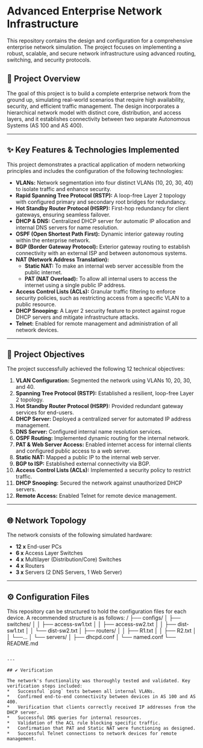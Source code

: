 # Advanced Enterprise Network Infrastructure

This repository contains the design and configuration for a comprehensive enterprise network simulation. The project focuses on implementing a robust, scalable, and secure network infrastructure using advanced routing, switching, and security protocols.

## 📖 Project Overview

The goal of this project is to build a complete enterprise network from the ground up, simulating real-world scenarios that require high availability, security, and efficient traffic management. The design incorporates a hierarchical network model with distinct core, distribution, and access layers, and it establishes connectivity between two separate Autonomous Systems (AS 100 and AS 400).

---

## ✨ Key Features & Technologies Implemented

This project demonstrates a practical application of modern networking principles and includes the configuration of the following technologies:

*   **VLANs:** Network segmentation into four distinct VLANs (10, 20, 30, 40) to isolate traffic and enhance security.
*   **Rapid Spanning Tree Protocol (RSTP):** A loop-free Layer 2 topology with configured primary and secondary root bridges for redundancy.
*   **Hot Standby Router Protocol (HSRP):** First-hop redundancy for client gateways, ensuring seamless failover.
*   **DHCP & DNS:** Centralized DHCP server for automatic IP allocation and internal DNS servers for name resolution.
*   **OSPF (Open Shortest Path First):** Dynamic interior gateway routing within the enterprise network.
*   **BGP (Border Gateway Protocol):** Exterior gateway routing to establish connectivity with an external ISP and between autonomous systems.
*   **NAT (Network Address Translation):**
    *   **Static NAT:** To make an internal web server accessible from the public internet.
    *   **PAT (NAT Overload):** To allow all internal users to access the internet using a single public IP address.
*   **Access Control Lists (ACLs):** Granular traffic filtering to enforce security policies, such as restricting access from a specific VLAN to a public resource.
*   **DHCP Snooping:** A Layer 2 security feature to protect against rogue DHCP servers and mitigate infrastructure attacks.
*   **Telnet:** Enabled for remote management and administration of all network devices.

---

## 🎯 Project Objectives

The project successfully achieved the following 12 technical objectives:

1.  **VLAN Configuration:** Segmented the network using VLANs 10, 20, 30, and 40.
2.  **Spanning Tree Protocol (RSTP):** Established a resilient, loop-free Layer 2 topology.
3.  **Hot Standby Router Protocol (HSRP):** Provided redundant gateway services for end-users.
4.  **DHCP Server:** Deployed a centralized server for automated IP address management.
5.  **DNS Server:** Configured internal name resolution services.
6.  **OSPF Routing:** Implemented dynamic routing for the internal network.
7.  **PAT & Web Server Access:** Enabled internet access for internal clients and configured public access to a web server.
8.  **Static NAT:** Mapped a public IP to the internal web server.
9.  **BGP to ISP:** Established external connectivity via BGP.
10. **Access Control Lists (ACLs):** Implemented a security policy to restrict traffic.
11. **DHCP Snooping:** Secured the network against unauthorized DHCP servers.
12. **Remote Access:** Enabled Telnet for remote device management.

---

## 🌐 Network Topology

The network consists of the following simulated hardware:

*   **12 x** End-user PCs
*   **6 x** Access Layer Switches
*   **4 x** Multilayer (Distribution/Core) Switches
*   **4 x** Routers
*   **3 x** Servers (2 DNS Servers, 1 Web Server)

---

## ⚙️ Configuration Files

This repository can be structured to hold the configuration files for each device. A recommended structure is as follows:
/
├── configs/
│   ├── switches/
│   │   ├── access-sw1.txt
│   │   ├── access-sw2.txt
│   │   ├── dist-sw1.txt
│   │   └── dist-sw2.txt
│   ├── routers/
│   │   ├── R1.txt
│   │   ├── R2.txt
│   │   └──...
│   └── servers/
│       ├── dhcpd.conf
│       └── named.conf
└── README.md
```

---

## ✔️ Verification

The network's functionality was thoroughly tested and validated. Key verification steps included:
*   Successful `ping` tests between all internal VLANs.
*   Confirmed end-to-end connectivity between devices in AS 100 and AS 400.
*   Verification that clients correctly received IP addresses from the DHCP server.
*   Successful DNS queries for internal resources.
*   Validation of the ACL rule blocking specific traffic.
*   Confirmation that PAT and Static NAT were functioning as designed.
*   Successful Telnet connections to network devices for remote management.
